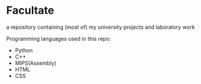 # Facultate
a repository containing (most of) my university projects and laboratory work

Programming languages used in this repo:
- Python
- C++
- MIPS(Assembly)
- HTML
- CSS


